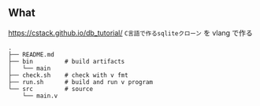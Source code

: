 ## What
https://cstack.github.io/db_tutorial/
`C言語で作るsqliteクローン` を vlang で作る

```
.
├── README.md
├── bin         # build artifacts
│   └── main
├── check.sh    # check with v fmt
├── run.sh      # build and run v program
└── src         # source
    └── main.v
```